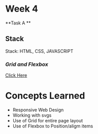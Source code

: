 # Week 4

**Task A **

 ## Stack

<p>Stack: HTML, CSS, JAVASCRIPT</p>

### _Grid and Flexbox_

<a href="https://replit.com/@VictoryBen/Flexbox-and-grid?v=1" target="_blank">Click Here</a>

# Concepts Learned

* Responsive Web Design
* Working with svgs
* Use of Grid for entire page layout
* Use of Flexbox to Position/aligm items
